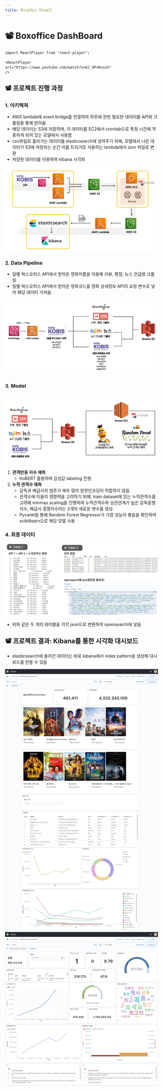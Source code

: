 ```yaml
---
title: 박스오피스 대시보드
---
```


# 📽️ Boxoffice DashBoard

```mdx-code-block
import ReactPlayer from "react-player";

<ReactPlayer
url="https://www.youtube.com/watch?v=6J_9PxRvozk"
/>
```

## 📽️ 프로젝트 진행 과정

### 1. 아키텍쳐

- AWS lambda에 event bridge를 연결하여 하루에 한번 필요한 데이터를 API와 크롤링을 통해 받아옴
- 해당 데이터는 S3에 저장하며, 이 데이터를 EC2에서 crontab으로 특정 시간에 작동하게 되어 있는 모델에서 사용함
- csv파일로 흘러가는 데이터를 elasticsearch에 넣어주기 위해, 모델에서 나온 데이터가 S3에 저장되는 순간 이를 트리거로 사용하는 lambda에서 json 파일로 변환
- 저장된 데이터를 이용하여 kibana 시각화

![](./assets/boxoffice-dashboard/1.png)

### 2. Data Pipeline

- 일별 박스오피스 API에서 받아온 영화이름을 이용해 리뷰, 평점, 뉴스 언급량 크롤링
- 일별 박스오피스 API에서 받아온 영화코드를 영화 상세정보 API의 요청 변수로 넣어 해당 데이터 가져옴.

![](./assets/boxoffice-dashboard/2.png)

### 3. Model

![](./assets/boxoffice-dashboard/3.png)

1. **관객반응 지수 예측**
   - KoBERT 활용하여 감성값 labeling 진행
2. **누적 관객수 예측**
   - 감독과 배급사의 범주가 매우 많아 원핫인코딩이 적합하지 않음
   - 관객수에 이들의 영향력을 고려하기 위해, train dataset에 있는 누적관객수를 고려해 minmax scaling을 진행하여 누적관객수와 상관관계가 높은 감독흥행지수, 배급사 흥행지수라는 2개의 새로운 변수를 생성.
   - Pycaret을 통해 Random Forest Regressor가 가장 성능이 좋음을 확인하여 scikitlearn으로 해당 모델 사용

### 4. 최종 데이터

![](./assets/boxoffice-dashboard/4.png)

- 위와 같은 두 개의 테이블을 각각 json으로 변환하여 opensearch에 넣음

## 📽️ 프로젝트 결과: Kibana를 통한 시각화 대시보드

- elasticsearch에 들어간 데이터는 바로 kibana에서 index pattern을 생성해 대시보드를 만들 수 있음

![](./assets/boxoffice-dashboard/5.png)
![](./assets/boxoffice-dashboard/6.png)
